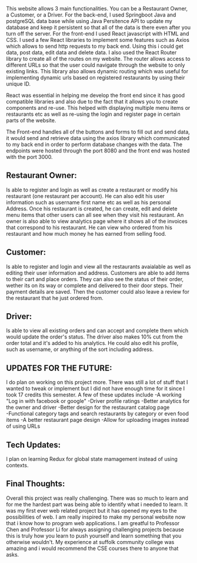 
This website allows 3 main functionalities. You can be a Restaurant Owner, a Customer, or a Driver.
For the back-end, I used Springboot Java and postgreSQL data base while using Java Persitence API to update my database and keep it persistent so that all of the data is there even after you turn off the server. 
For the front-end I used React javascript with HTML and CSS. I used a few React libraries to implement some features such as Axios which allows to send http requests to my back end. Using this i could get data, post data, edit data and delete data. I also used the React Router library to create all of the routes on my website. The router allows access to different URLs so that the user could navigate through the website to only existing links. This library also allows dynamic routing which was useful for implementing dynamic urls based on registered restaurants by using their unique ID.

React was essential in helping me develop the front end since it has good compatible libraries and also due to the fact that it allows you to create components and re-use. This helped with displaying multiple menu items or restaurants etc as well as re-using the login and register page in certain parts of the website. 

The Front-end handles all of the buttons and forms to fill out and send data, it would send and retrieve data using the axios library which communicated to my back end in order to perform database changes with the data. The endpoints were hosted through the port 8080 and the front end was hosted with the port 3000.

Restaurant Owner: 
- 
Is able to register and login as well as create a restaurant or modify his restaurant (one restaurant per account). He can also edit his user information such as username first name etc as well as his personal Address. Once his restaurant is created, he can create, edit and delete menu items that other users can all see when they visit his restaurant. An owner is also able to view analytics page where it shows all of the invoices that correspond to his restaurant. He can view who ordered from his restaurant and how much money he has earned from selling food.

Customer:
-
Is able to register and login and view all the restaurants avaialable as well as editing their user information and address. Customers are able to add items to their cart and place orders. They can also see the status of their order, wether its on its way or complete and delivered to their door steps. Their payment details are saved. Then the customer could also leave a review for the restaurant that he just ordered from. 

Driver:
-
Is able to view all existing orders and can accept and complete them which would update the order's status. The driver also makes 10% cut from the order total and it's added to his analytics. He could also edit his profile, such as username, or anything of the sort including address.

UPDATES FOR THE FUTURE:
-
I do plan on working on this project more. There was still a lot of stuff that I wanted to tweak or implement but I did not have enough time for it since I took 17 credits this semester.
A few of these updates include
-A working "Log in with facebook or google"
-Driver profile ratings
-Better analytics for the owner and driver
-Better design for the restaurant catalog page\
-Functional category tags and search restaurants by category or even food items
-A better restaurant page design
-Allow for uploading images instead of using URLs

Tech Updates:
-
I plan on learning Redux for global state mamagement instead of using contexts. 

Final Thoughts:
-
Overall this project was really challenging. There was so much to learn and for me the hardest part was being able to identify what i needed to learn. It was my first ever web related project but it has opened my eyes to the possibilities of web. I am really inspired to make my personal website now that i know how to program web applications. I am greatful to Professor Chen and Professor Li for always assigning challenging projects because this is truly how you learn to push yourself and learn something that you otherwise wouldn't. My experience at suffolk community college was amazing and i would recommend the CSE courses there to anyone that asks. 
